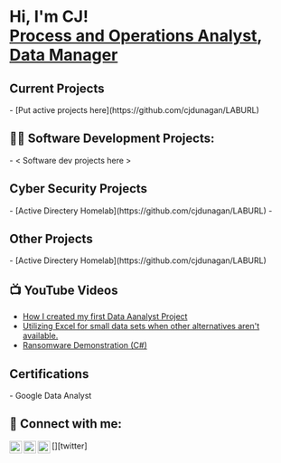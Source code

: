 <h1>Hi, I'm CJ! <br/><a href="https://github.com/joshmadakor1"> Process and Operations Analyst</a>, <a href="https://www.linkedin.com/in/joshmadakor/">Data Manager</a>

<h2> Current Projects</h2>
- [Put active projects here](https://github.com/cjdunagan/LABURL)
<h2>👨‍💻 Software Development Projects:</h2>
 - < Software dev projects here >
<h2> Cyber Security Projects</h2>
- [Active Directery Homelab](https://github.com/cjdunagan/LABURL)
  -
<h2> Other Projects</h2>
- [Active Directery Homelab](https://github.com/cjdunagan/LABURL)
   

<h2>📺 YouTube Videos</h2>

- [How I created my first Data Aanalyst Project](https://www.youtube.com)
- [Utilizing Excel for small data sets when other alternatives aren't available.](https://www.youtube.com)
- [Ransomware Demonstration (C#)](https://www.youtube.com)

<h2>Certifications</h2>
- Google Data Analyst

<h2> 🤳 Connect with me:</h2>

[<img align="left" alt="JoshMadakor | YouTube" width="22px" src="https://cdn.jsdelivr.net/npm/simple-icons@v3/icons/youtube.svg" />][youtube]
[<img align="left" alt="JoshMadakor | Twitter" width="22px" src="https://cdn.jsdelivr.net/npm/simple-icons@v3/icons/twitter.svg" />][twitter]
[<img align="left" alt="JoshMadakor | LinkedIn" width="22px" src="https://cdn.jsdelivr.net/npm/simple-icons@v3/icons/linkedin.svg" />][linkedin]

[youtube]: https://www.youtube.com/c/cjdunagan
[linkedin]: https://linkedin.com/in/cjdunagan
[bluesky]: https://bluesky.com 

<!--
**joshmadakor1/joshmadakor1** is a ✨ _special_ ✨ repository because its `README.md` (this file) appears on your GitHub profile.

Here are some ideas to get you started:

- 🔭 I’m currently working on ...
- 🌱 I’m currently learning ...
- 👯 I’m looking to collaborate on ...
- 🤔 I’m looking for help with ...
- 💬 Ask me about ...
- 📫 How to reach me: ...
- 😄 Pronouns: ...
- ⚡ Fun fact: ...
-->
